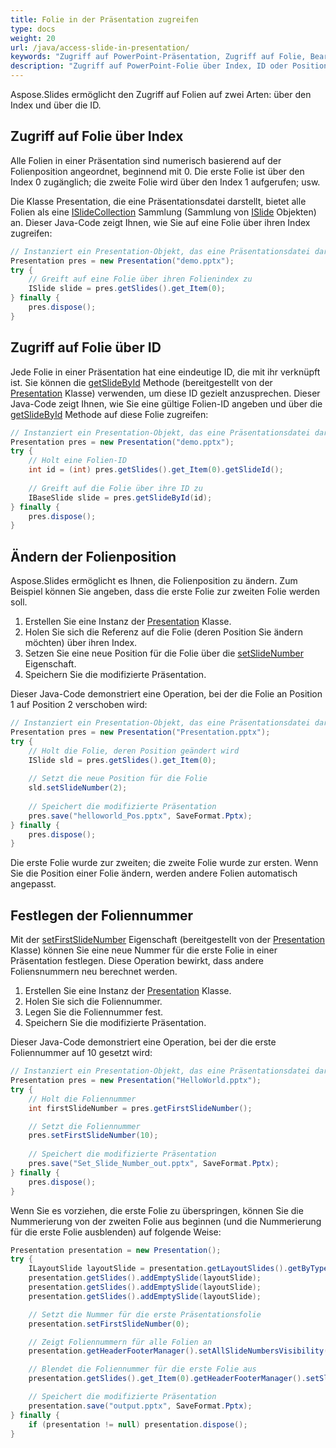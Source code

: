 ```yaml
---
title: Folie in der Präsentation zugreifen
type: docs
weight: 20
url: /java/access-slide-in-presentation/
keywords: "Zugriff auf PowerPoint-Präsentation, Zugriff auf Folie, Bearbeiten von Folienspezifikationen, Ändern der Folienposition, Festlegen der Foliennummer, Index, ID, Position Java, Aspose.Slides"
description: "Zugriff auf PowerPoint-Folie über Index, ID oder Position in Java. Eigenschaften der Folie bearbeiten."
---
```


Aspose.Slides ermöglicht den Zugriff auf Folien auf zwei Arten: über den Index und über die ID.

## **Zugriff auf Folie über Index**

Alle Folien in einer Präsentation sind numerisch basierend auf der Folienposition angeordnet, beginnend mit 0. Die erste Folie ist über den Index 0 zugänglich; die zweite Folie wird über den Index 1 aufgerufen; usw.

Die Klasse Presentation, die eine Präsentationsdatei darstellt, bietet alle Folien als eine [ISlideCollection](https://reference.aspose.com/slides/java/com.aspose.slides/islidecollection/) Sammlung (Sammlung von [ISlide](https://reference.aspose.com/slides/java/com.aspose.slides/islide/) Objekten) an. Dieser Java-Code zeigt Ihnen, wie Sie auf eine Folie über ihren Index zugreifen:

```java
// Instanziert ein Presentation-Objekt, das eine Präsentationsdatei darstellt
Presentation pres = new Presentation("demo.pptx");
try {
    // Greift auf eine Folie über ihren Folienindex zu
    ISlide slide = pres.getSlides().get_Item(0);
} finally {
    pres.dispose();
}
```

## **Zugriff auf Folie über ID**

Jede Folie in einer Präsentation hat eine eindeutige ID, die mit ihr verknüpft ist. Sie können die [getSlideById](https://reference.aspose.com/slides/java/com.aspose.slides/presentation/#getSlideById-long-) Methode (bereitgestellt von der [Presentation](https://reference.aspose.com/slides/java/com.aspose.slides/presentation/) Klasse) verwenden, um diese ID gezielt anzusprechen. Dieser Java-Code zeigt Ihnen, wie Sie eine gültige Folien-ID angeben und über die [getSlideById](https://reference.aspose.com/slides/java/com.aspose.slides/presentation/#getSlideById-long-) Methode auf diese Folie zugreifen:

```java
// Instanziert ein Presentation-Objekt, das eine Präsentationsdatei darstellt
Presentation pres = new Presentation("demo.pptx");
try {
    // Holt eine Folien-ID
    int id = (int) pres.getSlides().get_Item(0).getSlideId();
    
    // Greift auf die Folie über ihre ID zu
    IBaseSlide slide = pres.getSlideById(id);
} finally {
    pres.dispose();
}
```

## **Ändern der Folienposition**

Aspose.Slides ermöglicht es Ihnen, die Folienposition zu ändern. Zum Beispiel können Sie angeben, dass die erste Folie zur zweiten Folie werden soll.

1. Erstellen Sie eine Instanz der [Presentation](https://reference.aspose.com/slides/java/com.aspose.slides/presentation/) Klasse.
1. Holen Sie sich die Referenz auf die Folie (deren Position Sie ändern möchten) über ihren Index.
1. Setzen Sie eine neue Position für die Folie über die [setSlideNumber](https://reference.aspose.com/slides/java/com.aspose.slides/islide/#setSlideNumber-int-) Eigenschaft. 
1. Speichern Sie die modifizierte Präsentation.

Dieser Java-Code demonstriert eine Operation, bei der die Folie an Position 1 auf Position 2 verschoben wird:

```java
// Instanziert ein Presentation-Objekt, das eine Präsentationsdatei darstellt
Presentation pres = new Presentation("Presentation.pptx");
try {
    // Holt die Folie, deren Position geändert wird
    ISlide sld = pres.getSlides().get_Item(0);
    
    // Setzt die neue Position für die Folie
    sld.setSlideNumber(2);
    
    // Speichert die modifizierte Präsentation
    pres.save("helloworld_Pos.pptx", SaveFormat.Pptx);
} finally {
    pres.dispose();
}
```

Die erste Folie wurde zur zweiten; die zweite Folie wurde zur ersten. Wenn Sie die Position einer Folie ändern, werden andere Folien automatisch angepasst.

## **Festlegen der Foliennummer**

Mit der [setFirstSlideNumber](https://reference.aspose.com/slides/java/com.aspose.slides/presentation/#setFirstSlideNumber-int-) Eigenschaft (bereitgestellt von der [Presentation](https://reference.aspose.com/slides/java/com.aspose.slides/presentation/) Klasse) können Sie eine neue Nummer für die erste Folie in einer Präsentation festlegen. Diese Operation bewirkt, dass andere Foliensnummern neu berechnet werden.

1. Erstellen Sie eine Instanz der [Presentation](https://reference.aspose.com/slides/java/com.aspose.slides/presentation/) Klasse.
1. Holen Sie sich die Foliennummer.
1. Legen Sie die Foliennummer fest.
1. Speichern Sie die modifizierte Präsentation.

Dieser Java-Code demonstriert eine Operation, bei der die erste Foliennummer auf 10 gesetzt wird:

```java
// Instanziert ein Presentation-Objekt, das eine Präsentationsdatei darstellt
Presentation pres = new Presentation("HelloWorld.pptx");
try {
    // Holt die Foliennummer
    int firstSlideNumber = pres.getFirstSlideNumber();

    // Setzt die Foliennummer
    pres.setFirstSlideNumber(10);
	
    // Speichert die modifizierte Präsentation
    pres.save("Set_Slide_Number_out.pptx", SaveFormat.Pptx);
} finally {
    pres.dispose();
}
```

Wenn Sie es vorziehen, die erste Folie zu überspringen, können Sie die Nummerierung von der zweiten Folie aus beginnen (und die Nummerierung für die erste Folie ausblenden) auf folgende Weise:

```java
Presentation presentation = new Presentation();
try {
    ILayoutSlide layoutSlide = presentation.getLayoutSlides().getByType(SlideLayoutType.Blank);
    presentation.getSlides().addEmptySlide(layoutSlide);
    presentation.getSlides().addEmptySlide(layoutSlide);
    presentation.getSlides().addEmptySlide(layoutSlide);

    // Setzt die Nummer für die erste Präsentationsfolie
    presentation.setFirstSlideNumber(0);

    // Zeigt Foliennummern für alle Folien an
    presentation.getHeaderFooterManager().setAllSlideNumbersVisibility(true);

    // Blendet die Foliennummer für die erste Folie aus
    presentation.getSlides().get_Item(0).getHeaderFooterManager().setSlideNumberVisibility(false);

    // Speichert die modifizierte Präsentation
    presentation.save("output.pptx", SaveFormat.Pptx);
} finally {
    if (presentation != null) presentation.dispose();
}
```
